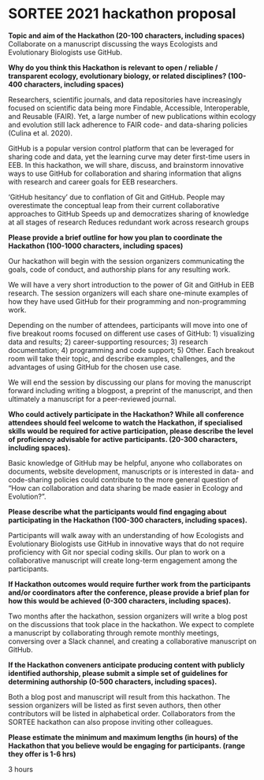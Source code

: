 # SORTEE 2021 hackathon proposal

**Topic and aim of the Hackathon (20-100 characters, including spaces)**
Collaborate on a manuscript discussing the ways Ecologists and Evolutionary Biologists use GitHub.
 
**Why do you think this Hackathon is relevant to open / reliable / transparent ecology, evolutionary biology, or related disciplines? (100-400 characters, including spaces)**

Researchers, scientific journals, and data repositories have increasingly focused on scientific data being more Findable, Accessible, Interoperable, and Reusable (FAIR). Yet, a large number of new publications within ecology and evolution still lack adherence to FAIR code- and data-sharing policies (Culina et al. 2020).

GitHub is a popular version control platform that can be leveraged for sharing code and data, yet the learning curve may deter first-time users in EEB. In this hackathon, we will share, discuss, and brainstorm innovative ways to use GitHub for collaboration and sharing information that aligns with research and career goals for EEB researchers.

‘GitHub hesitancy’ due to conflation of Git and GitHub. People may overestimate the conceptual leap from their current collaborative approaches to GitHub
Speeds up and democratizes sharing of knowledge at all stages of research
Reduces redundant work across research groups

**Please provide a brief outline for how you plan to coordinate the Hackathon (100-1000 characters, including spaces)**

Our hackathon will begin with the session organizers communicating the goals, code of conduct, and authorship plans for any resulting work.

We will have a very short introduction to the power of Git and GitHub in EEB research. The session organizers will each share one-minute examples of how they have used GitHub for their programming and non-programming work. 

Depending on the number of attendees, participants will move into one of five breakout rooms focused on different use cases of GitHub: 1) visualizing data and results; 2) career-supporting resources; 3) research documentation; 4) programming and code support;  5) Other.  Each breakout room will take their topic, and describe examples, challenges, and the advantages of using GitHub for the chosen use case.

We will end the session by discussing our plans for moving the manuscript forward including writing a blogpost, a preprint of the manuscript, and then ultimately a manuscript for a peer-reviewed journal.

**Who could actively participate in the Hackathon? While all conference attendees should feel welcome to watch the Hackathon, if specialised skills would be required for active participation, please describe the level of proficiency advisable for active participants. (20-300 characters, including spaces).**

Basic knowledge of GitHub may be helpful, anyone who collaborates on documents, website development, manuscripts or is interested in data- and code-sharing policies could contribute to the more general question of “How can collaboration and data sharing be made easier in Ecology and Evolution?”.

**Please describe what the participants would find engaging about participating in the Hackathon (100-300 characters, including spaces).**

Participants will walk away with an understanding of how Ecologists and Evolutionary Biologists use GitHub in innovative ways that do not require proficiency with Git nor special coding skills. Our plan to work on a collaborative manuscript will create long-term engagement among the participants. 

**If Hackathon outcomes would require further work from the participants and/or coordinators after the conference, please provide a brief plan for how this would be achieved (0-300 characters, including spaces).**

Two months after the hackathon, session organizers will write a blog post on the discussions that took place in the hackathon. We expect to complete a manuscript by collaborating through remote monthly meetings, conversing over a Slack channel, and creating a collaborative manuscript on GitHub.

**If the Hackathon conveners anticipate producing content with publicly identified authorship, please submit a simple set of guidelines for determining authorship (0-500 characters, including spaces).**

Both a blog post and manuscript will result from this hackathon. The session organizers will be listed as first seven authors, then other contributors will be listed in alphabetical order. Collaborators from the SORTEE hackathon can also propose inviting other colleagues.


**Please estimate the minimum and maximum lengths (in hours) of the Hackathon that you believe would be engaging for participants. (range they offer is 1-6 hrs)**

3 hours
